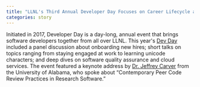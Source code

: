 ```yaml
---
title: "LLNL's Third Annual Developer Day Focuses on Career Lifecycle and Best Practices"
categories: story
---
```


Initiated in 2017, Developer Day is a day-long, annual event that brings software developers together from all over LLNL. This year's [Dev Day](https://computing.llnl.gov/newsroom/third-annual-developer-day-encourages-best-practices) included a panel discussion about onboarding new hires; short talks on topics ranging from staying engaged at work to learning unicode characters; and deep dives on software quality assurance and cloud services. The event featured a keynote address by [Dr. Jeffrey Carver](http://carver.cs.ua.edu/) from the University of Alabama, who spoke about “Contemporary Peer Code Review Practices in Research Software.”
